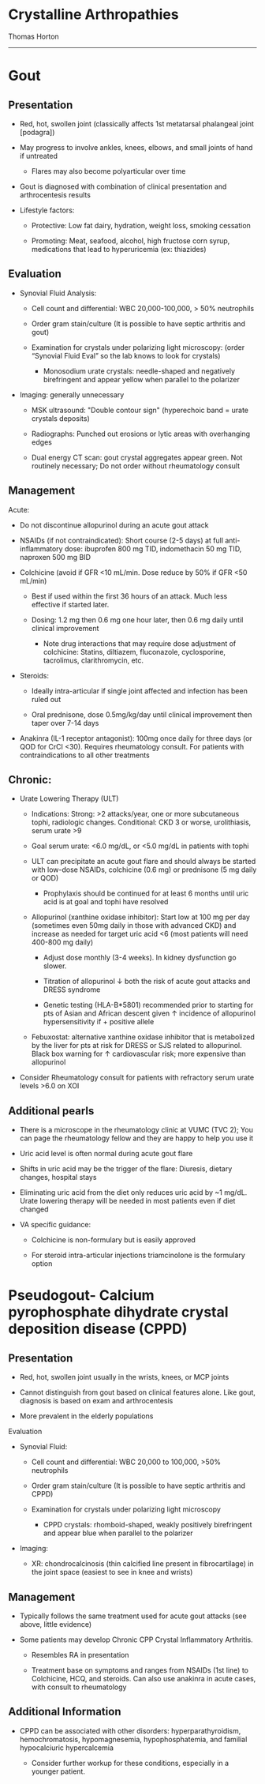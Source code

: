 # Crystalline Arthropathies 

Thomas Horton

---

# Gout

## Presentation

- Red, hot, swollen joint (classically affects 1st metatarsal
    phalangeal joint \[podagra\])

- May progress to involve ankles, knees, elbows, and small joints of
    hand if untreated

    - Flares may also become polyarticular over time

- Gout is diagnosed with combination of clinical presentation and
    arthrocentesis results

- Lifestyle factors:

    - Protective: Low fat dairy, hydration, weight loss, smoking cessation

    - Promoting: Meat, seafood, alcohol, high fructose corn syrup,
        medications that lead to hyperuricemia (ex: thiazides)

## Evaluation

- Synovial Fluid Analysis: 

    - Cell count and differential: WBC 20,000-100,000, \> 50% neutrophils

    - Order gram stain/culture (It is possible to have septic arthritis
        and gout)

    - Examination for crystals under polarizing light microscopy: (order
        “Synovial Fluid Eval” so the lab knows to look for crystals)

        - Monosodium urate crystals: needle-shaped and negatively
            birefringent and appear yellow when parallel to the polarizer

- Imaging: generally unnecessary

    - MSK ultrasound: "Double contour sign" (hyperechoic band = urate
        crystals deposits)

    - Radiographs: Punched out erosions or lytic areas with overhanging
        edges

    - Dual energy CT scan: gout crystal aggregates appear green. Not
        routinely necessary; Do not order without rheumatology consult

## Management

Acute:

- Do not discontinue allopurinol during an acute gout attack

- NSAIDs (if not contraindicated): Short course (2-5 days) at full
    anti-inflammatory dose: ibuprofen 800 mg TID, indomethacin 50 mg
    TID, naproxen 500 mg BID

- Colchicine (avoid if GFR \<10 mL/min. Dose reduce by 50% if GFR \<50
    mL/min)

    - Best if used within the first 36 hours of an attack. Much less
        effective if started later.

    - Dosing: 1.2 mg then 0.6 mg one hour later, then 0.6 mg daily until
        clinical improvement

        - Note drug interactions that may require dose adjustment of
            colchicine: Statins, diltiazem, fluconazole, cyclosporine,
            tacrolimus, clarithromycin, etc.

- Steroids:

    - Ideally intra-articular if single joint affected and infection has
        been ruled out

    - Oral prednisone, dose 0.5mg/kg/day until clinical improvement then
        taper over 7-14 days

- Anakinra (IL-1 receptor antagonist): 100mg once daily for three days
    (or QOD for CrCl \<30). Requires rheumatology consult. For patients
    with contraindications to all other treatments

## Chronic:

- Urate Lowering Therapy (ULT)

    - Indications: Strong: \>2 attacks/year, one or more subcutaneous
        tophi, radiologic changes. Conditional: CKD 3 or worse,
        urolithiasis, serum urate \>9

    - Goal serum urate: \<6.0 mg/dL, or \<5.0 mg/dL in patients with tophi

    - ULT can precipitate an acute gout flare and should always be started
        with low-dose NSAIDs, colchicine (0.6 mg) or prednisone (5 mg daily
        or QOD)

        - Prophylaxis should be continued for at least 6 months until uric
            acid is at goal and tophi have resolved

    - Allopurinol (xanthine oxidase inhibitor): Start low at 100 mg per
        day (sometimes even 50mg daily in those with advanced CKD) and
        increase as needed for target uric acid \<6 (most patients will need
        400-800 mg daily)

        - Adjust dose monthly (3-4 weeks). In kidney dysfunction go
            slower.

        - Titration of allopurinol ↓ both the risk of acute gout attacks
            and DRESS syndrome

        - Genetic testing (HLA-B\*5801) recommended prior to starting for
            pts of Asian and African descent given ↑ incidence of
            allopurinol hypersensitivity if + positive allele

    - Febuxostat: alternative xanthine oxidase inhibitor that is
        metabolized by the liver for pts at risk for DRESS or SJS related to
        allopurinol. Black box warning for ↑ cardiovascular risk; more
        expensive than allopurinol

- Consider Rheumatology consult for patients with refractory serum
    urate levels \>6.0 on XOI

## Additional pearls

- There is a microscope in the rheumatology clinic at VUMC (TVC 2);
    You can page the rheumatology fellow and they are happy to help you
    use it

- Uric acid level is often normal during acute gout flare

- Shifts in uric acid may be the trigger of the flare: Diuresis,
    dietary changes, hospital stays

- Eliminating uric acid from the diet only reduces uric acid by \~1
    mg/dL. Urate lowering therapy will be needed in most patients even
    if diet changed

- VA specific guidance:

    - Colchicine is non-formulary but is easily approved

    - For steroid intra-articular injections triamcinolone is the
        formulary option

# Pseudogout- Calcium pyrophosphate dihydrate crystal deposition disease (CPPD)

## Presentation

- Red, hot, swollen joint usually in the wrists, knees, or MCP joints

- Cannot distinguish from gout based on clinical features alone. Like
    gout, diagnosis is based on exam and arthrocentesis

- More prevalent in the elderly populations

Evaluation

- Synovial Fluid:

    - Cell count and differential: WBC 20,000 to 100,000, \>50%
        neutrophils

    - Order gram stain/culture (It is possible to have septic arthritis
        and CPPD)

    - Examination for crystals under polarizing light microscopy

        - CPPD crystals: rhomboid-shaped, weakly positively birefringent
            and appear blue when parallel to the polarizer

- Imaging: 

    - XR: chondrocalcinosis (thin calcified line present in
        fibrocartilage) in the joint space (easiest to see in knee and
        wrists)

## Management

- Typically follows the same treatment used for acute gout attacks
    (see above, little evidence)

- Some patients may develop Chronic CPP Crystal Inflammatory
    Arthritis.

    - Resembles RA in presentation

    - Treatment base on symptoms and ranges from NSAIDs (1st line) to Colchicine, HCQ, and steroids. Can also use anakinra in acute cases, with consult to rheumatology

## Additional Information

- CPPD can be associated with other disorders: hyperparathyroidism,
    hemochromatosis, hypomagnesemia, hypophosphatemia, and familial
    hypocalciuric hypercalcemia

    - Consider further workup for these conditions, especially in a
      younger patient.
